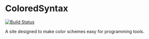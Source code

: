 # ColoredSyntax

[![Build Status](https://travis-ci.org/ben336/ColoredSyntax.png?branch=master)](https://travis-ci.org/ben336/ColoredSyntax)

A site designed to make color schemes easy for programming tools.


